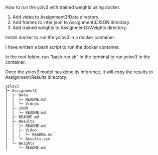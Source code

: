 How to run the yolv3 with trained weights using docker.

1. Add video to Assignment3/Data directory.
2. Add frames to infer json to Assignment3/JSON directory.
3. Add trained weights to Assignment3/Weights directory.

Install docker to run the yolov3 in a docker container.

I have written a bash script to run the docker container.

In the root folder, run "bash run.sh" in the terminal to run yolov3 in the container.

Once the yolov3 model has done its inference, it will copy the results to Assignment/Results directory.

```
yolov3
├─ Assignment3
│  ├─ Data
│  │  ├─ README.md
│  │  └─ Videos
│  ├─ JSON
│  │  └─ README.md
│  ├─ README.md
│  ├─ Results
│  │  ├─ README.md
│  │  ├─ Video
│  │  │  └─ README.md
│  │  └─ Results.csv
│  └─ Weights
│     └─ README.md

```